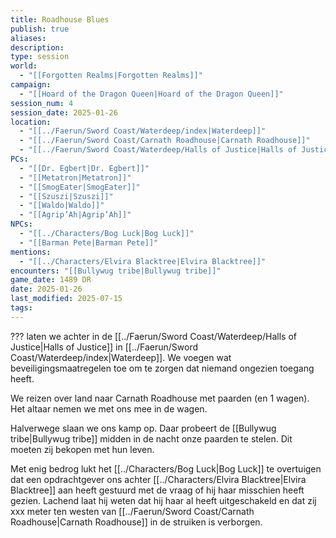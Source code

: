 ```yaml
---
title: Roadhouse Blues
publish: true
aliases: 
description: 
type: session
world:
  - "[[Forgotten Realms|Forgotten Realms]]"
campaign:
  - "[[Hoard of the Dragon Queen|Hoard of the Dragon Queen]]"
session_num: 4
session_date: 2025-01-26
location:
  - "[[../Faerun/Sword Coast/Waterdeep/index|Waterdeep]]"
  - "[[../Faerun/Sword Coast/Carnath Roadhouse|Carnath Roadhouse]]"
  - "[[../Faerun/Sword Coast/Waterdeep/Halls of Justice|Halls of Justice]]"
PCs:
  - "[[Dr. Egbert|Dr. Egbert]]"
  - "[[Metatron|Metatron]]"
  - "[[SmogEater|SmogEater]]"
  - "[[Szuszi|Szuszi]]"
  - "[[Waldo|Waldo]]"
  - "[[Agrip’Ah|Agrip’Ah]]"
NPCs:
  - "[[../Characters/Bog Luck|Bog Luck]]"
  - "[[Barman Pete|Barman Pete]]"
mentions:
  - "[[../Characters/Elvira Blacktree|Elvira Blacktree]]"
encounters: "[[Bullywug tribe|Bullywug tribe]]"
game_date: 1489 DR
date: 2025-01-26
last_modified: 2025-07-15
tags: 
---
```


??? laten we achter in de [[../Faerun/Sword Coast/Waterdeep/Halls of Justice|Halls of Justice]] in [[../Faerun/Sword Coast/Waterdeep/index|Waterdeep]]. We voegen wat beveiligingsmaatregelen toe om te zorgen dat niemand ongezien toegang heeft.

We reizen over land naar Carnath Roadhouse met paarden (en 1 wagen). Het altaar nemen we met ons mee in de wagen. 

Halverwege slaan we ons kamp op. Daar probeert de [[Bullywug tribe|Bullywug tribe]] midden in de nacht onze paarden te stelen. Dit moeten zij bekopen met hun leven.

Met enig bedrog lukt het [[../Characters/Bog Luck|Bog Luck]] te overtuigen dat een opdrachtgever ons achter [[../Characters/Elvira Blacktree|Elvira Blacktree]] aan heeft gestuurd met de vraag of hij haar misschien heeft gezien. Lachend laat hij weten dat hij haar al heeft uitgeschakeld en dat zij xxx meter ten westen van [[../Faerun/Sword Coast/Carnath Roadhouse|Carnath Roadhouse]] in de struiken is verborgen. 